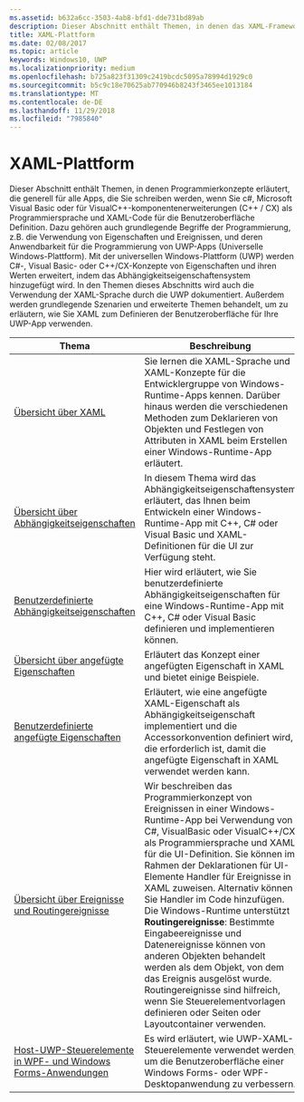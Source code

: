 ```yaml
---
ms.assetid: b632a6cc-3503-4ab8-bfd1-dde731bd89ab
description: Dieser Abschnitt enthält Themen, in denen das XAML-Framework für Universelle Windows-Plattform (UWP)-Apps erläutert wird.
title: XAML-Plattform
ms.date: 02/08/2017
ms.topic: article
keywords: Windows10, UWP
ms.localizationpriority: medium
ms.openlocfilehash: b725a823f31309c2419bcdc5095a78994d1929c0
ms.sourcegitcommit: b5c9c18e70625ab770946b8243f3465ee1013184
ms.translationtype: MT
ms.contentlocale: de-DE
ms.lasthandoff: 11/29/2018
ms.locfileid: "7985840"
---
```

# <a name="xaml-platform"></a>XAML-Plattform


Dieser Abschnitt enthält Themen, in denen Programmierkonzepte erläutert, die generell für alle Apps, die Sie schreiben werden, wenn Sie c#, Microsoft Visual Basic oder für VisualC++-komponentenerweiterungen (C++ / CX) als Programmiersprache und XAML-Code für die Benutzeroberfläche Definition. Dazu gehören auch grundlegende Begriffe der Programmierung, z.B. die Verwendung von Eigenschaften und Ereignissen, und deren Anwendbarkeit für die Programmierung von UWP-Apps (Universelle Windows-Plattform). Mit der universellen Windows-Plattform (UWP) werden C#-, Visual Basic- oder C++/CX-Konzepte von Eigenschaften und ihren Werten erweitert, indem das Abhängigkeitseigenschaftensystem hinzugefügt wird. In den Themen dieses Abschnitts wird auch die Verwendung der XAML-Sprache durch die UWP dokumentiert. Außerdem werden grundlegende Szenarien und erweiterte Themen behandelt, um zu erläutern, wie Sie XAML zum Definieren der Benutzeroberfläche für Ihre UWP-App verwenden.

| Thema | Beschreibung |
|-------|-------------|
| [Übersicht über XAML](xaml-overview.md) | Sie lernen die XAML-Sprache und XAML-Konzepte für die Entwicklergruppe von Windows-Runtime-Apps kennen. Darüber hinaus werden die verschiedenen Methoden zum Deklarieren von Objekten und Festlegen von Attributen in XAML beim Erstellen einer Windows-Runtime-App erläutert. |
| [Übersicht über Abhängigkeitseigenschaften](dependency-properties-overview.md) | In diesem Thema wird das Abhängigkeitseigenschaftensystem erläutert, das Ihnen beim Entwickeln einer Windows-Runtime-App mit C++, C# oder Visual Basic und XAML-Definitionen für die UI zur Verfügung steht. |
| [Benutzerdefinierte Abhängigkeitseigenschaften](custom-dependency-properties.md) | Hier wird erläutert, wie Sie benutzerdefinierte Abhängigkeitseigenschaften für eine Windows-Runtime-App mit C++, C# oder Visual Basic definieren und implementieren können. |
| [Übersicht über angefügte Eigenschaften](attached-properties-overview.md) | Erläutert das Konzept einer angefügten Eigenschaft in XAML und bietet einige Beispiele. |
| [Benutzerdefinierte angefügte Eigenschaften](custom-attached-properties.md) | Erläutert, wie eine angefügte XAML-Eigenschaft als Abhängigkeitseigenschaft implementiert und die Accessorkonvention definiert wird, die erforderlich ist, damit die angefügte Eigenschaft in XAML verwendet werden kann. |
| [Übersicht über Ereignisse und Routingereignisse](events-and-routed-events-overview.md) | Wir beschreiben das Programmierkonzept von Ereignissen in einer Windows-Runtime-App bei Verwendung von C#, VisualBasic oder VisualC++/CX als Programmiersprache und XAML für die UI-Definition. Sie können im Rahmen der Deklarationen für UI-Elemente Handler für Ereignisse in XAML zuweisen. Alternativ können Sie Handler im Code hinzufügen. Die Windows-Runtime unterstützt **Routingereignisse**: Bestimmte Eingabeereignisse und Datenereignisse können von anderen Objekten behandelt werden als dem Objekt, von dem das Ereignis ausgelöst wurde. Routingereignisse sind hilfreich, wenn Sie Steuerelementvorlagen definieren oder Seiten oder Layoutcontainer verwenden. |
|[Host-UWP-Steuerelemente in WPF- und Windows Forms-Anwendungen](xaml-host-controls.md)| Es wird erläutert, wie UWP-XAML-Steuerelemente verwendet werden, um die Benutzeroberfläche einer Windows Forms- oder WPF-Desktopanwendung zu verbessern.|
